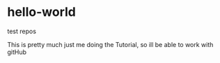 # hello-world
test repos

This is pretty much just me doing the Tutorial, so ill be able to work with gitHub
